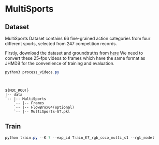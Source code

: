 # MultiSports

## Dataset
MultiSports Dataset contains 66 fine-grained action categories from four different sports, selected from 247 competition records. 

Firstly, download the dataset and groundtruths from [here](https://huggingface.co/datasets/MCG-NJU/MultiSports) We need to convert these 25-fps videos to frames which have the same format as JHMDB for the convenience of training and evaluation. 

```powershell
python3 process_videos.py
```
<br/>

```shell
${MOC_ROOT}
|-- data
`-- |-- MultiSports
    `-- |-- Frames
    `-- |-- FlowBrox04(optional)
    `-- |-- MultiSports-GT.pkl
```

## Train 
```powershell
python train.py --K 7 --exp_id Train_K7_rgb_coco_multi_s1 --rgb_model ../experiment/MultiSports/rgb_model --batch_size 2 --master_batch 2 --lr 5e-4 --gpus 0 --num_workers 1 --num_epochs 1 --lr_step 6,8 --dataset multisports --split 1
```


